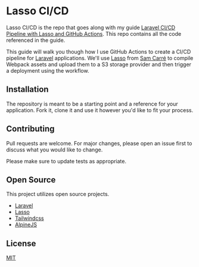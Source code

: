 # Lasso CI/CD

Lasso CI/CD is the repo that goes along with my guide [Laravel CI/CD Pipeline with Lasso and GitHub Actions](https://lasso-ci-cd.alexjustesen.com/). This repo contains all the code referenced in the guide.

This guide will walk you though how I use GitHub Actions to create a CI/CD pipeline for [Laravel](https://laravel.com) applications. We'll use [Lasso](https://getlasso.dev) from [Sam Carré](https://github.com/Sammyjo20) to compile Webpack assets and upload them to a S3 storage provider and then trigger a deployment using the workflow.

## Installation

The repository is meant to be a starting point and a reference for your application. Fork it, clone it and use it however you'd like to fit your process.

## Contributing
Pull requests are welcome. For major changes, please open an issue first to discuss what you would like to change.

Please make sure to update tests as appropriate.

## Open Source
This project utilizes open source projects.

- [Laravel](https://laravel.com/)
- [Lasso](https://getlasso.dev/)
- [Tailwindcss](https://tailwindcss.com/)
- [AlpineJS](https://github.com/alpinejs/alpine/)

## License
[MIT](https://choosealicense.com/licenses/mit/)

